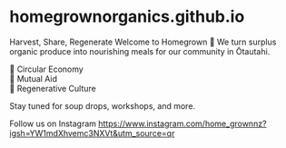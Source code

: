 # homegrownorganics.github.io
Harvest, Share, Regenerate 
Welcome to Homegrown 🍲
We turn surplus organic produce into nourishing meals for our community in Ōtautahi.

🌱 Circular Economy  
🤝 Mutual Aid  
💚 Regenerative Culture

Stay tuned for soup drops, workshops, and more.

Follow us on Instagram https://www.instagram.com/home_grownnz?igsh=YW1mdXhvemc3NXVt&utm_source=qr
